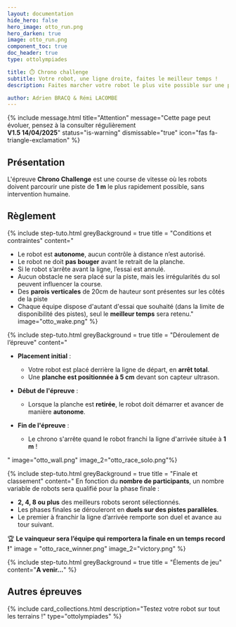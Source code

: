 ```yaml
---
layout: documentation
hide_hero: false
hero_image: otto_run.png
hero_darken: true
image: otto_run.png
component_toc: true
doc_header: true
type: ottolympiades

title: ⏱️ Chrono challenge
subtitle: Votre robot, une ligne droite, faites le meilleur temps !
description: Faites marcher votre robot le plus vite possible sur une piste de 1m !

author: Adrien BRACQ & Rémi LACOMBE
---
```


{% include message.html title="Attention" message="Cette page peut évoluer, pensez à la consulter régulièrement  
**V1.5 14/04/2025**" status="is-warning" dismissable="true" icon="fas fa-triangle-exclamation" %}

## Présentation

L'épreuve **Chrono Challenge** est une course de vitesse où les robots doivent parcourir une piste de **1 m** le plus rapidement possible, sans intervention humaine.

## Règlement

{% include step-tuto.html
greyBackground = true
title = "Conditions et contraintes"
content="
- Le robot est **autonome**, aucun contrôle à distance n’est autorisé.
- Le robot ne doit **pas bouger** avant le retrait de la planche.
- Si le robot s’arrête avant la ligne, l’essai est annulé.
- Aucun obstacle ne sera placé sur la piste, mais les irrégularités du sol peuvent influencer la course.
- Des **parois verticales** de 20cm de hauteur sont présentes sur les côtés de la piste
- Chaque équipe dispose d'autant d'essai que souhaité (dans la limite de disponibilité des pistes), seul le **meilleur temps** sera retenu."
image="otto_wake.png" %}

{% include step-tuto.html
greyBackground = true
title = "Déroulement de l’épreuve"
content="
- **Placement initial** :
   - Votre robot est placé derrière la ligne de départ, en **arrêt total**.
   - Une **planche est positionnée à 5 cm** devant son capteur ultrason.  

- **Début de l'épreuve** :
   - Lorsque la planche est **retirée**, le robot doit démarrer et avancer de manière **autonome**.  

- **Fin de l'épreuve** :
   - Le chrono s'arrête quand le robot franchi la ligne d'arrivée située à **1 m** !  
   
"
image="otto_wall.png"
image_2="otto_race_solo.png"%}

{% include step-tuto.html
greyBackground = true
title = "Finale et classement"
content="
En fonction du **nombre de participants**, un nombre variable de robots sera qualifié pour la phase finale :
- **2, 4, 8 ou plus** des meilleurs robots seront sélectionnés.
- Les phases finales se dérouleront en **duels sur des pistes parallèles**.
- Le premier à franchir la ligne d’arrivée remporte son duel et avance au tour suivant.

🏆 **Le vainqueur sera l’équipe qui remportera la finale en un temps record !**"
image = "otto_race_winner.png"
image_2="victory.png" %}

{% include step-tuto.html
greyBackground = true
title = "Élements de jeu"
content="**A venir...**"
 %}

## Autres épreuves

{%
  include card_collections.html
  description="Testez votre robot sur tout les terrains !"
  type="ottolympiades"
%}
